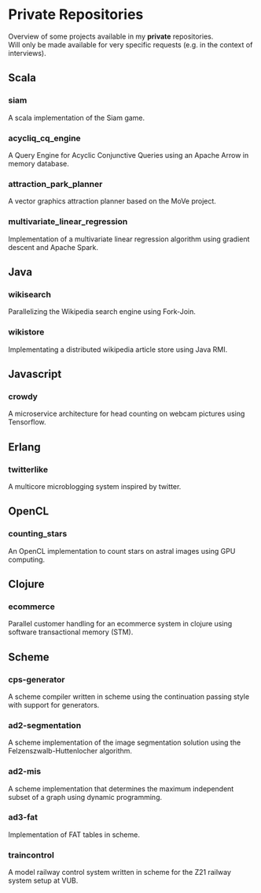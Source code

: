 # Private Repositories
Overview of some projects available in my **private** repositories.   
Will only be made available for very specific requests (e.g. in the context of interviews).

## Scala
### siam
A scala implementation of the Siam game.

### acycliq_cq_engine
A Query Engine for Acyclic Conjunctive Queries using an Apache Arrow in memory database.

### attraction_park_planner
A vector graphics attraction planner based on the MoVe project.

### multivariate_linear_regression
Implementation of a multivariate linear regression algorithm using gradient descent and Apache Spark.

## Java
### wikisearch
Parallelizing the Wikipedia search engine using Fork-Join.

### wikistore
Implementating a distributed wikipedia article store using Java RMI.

## Javascript
### crowdy 
A microservice architecture for head counting on webcam pictures using Tensorflow.

## Erlang
### twitterlike 
A multicore microblogging system inspired by twitter.

## OpenCL
### counting_stars
An OpenCL implementation to count stars on astral images using GPU computing.

## Clojure
### ecommerce
Parallel customer handling for an ecommerce system in clojure using software transactional memory (STM).

## Scheme
### cps-generator
A scheme compiler written in scheme using the continuation passing style with support for generators.

### ad2-segmentation
A scheme implementation of the image segmentation solution using the Felzenszwalb-Huttenlocher algorithm.

### ad2-mis
A scheme implementation that determines the maximum independent subset of a graph using dynamic programming.

### ad3-fat
Implementation of FAT tables in scheme. 

### traincontrol
A model railway control system written in scheme for the Z21 railway system setup at VUB.



